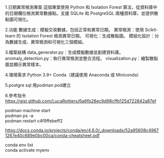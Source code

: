 1.日期異常檢測專案
這個專案使用 Python 和 Isolation Forest 算法，從資料庫中的日期欄位檢測異常數據點。支援 SQLite 和 PostgreSQL 兩種資料庫，並提供散點圖可視化。

2.功能
數據生成：模擬交易數據，包括正常和異常日期。
異常檢測：使用 Scikit-learn 的 Isolation Forest 檢測異常日期。
可視化：生成散點圖。
模組化設計：分為數據生成、異常檢測和可視化三個模組。

3.檔案結構
data_generator.py：生成模擬數據並創建資料庫。
anomaly_detection.py：執行異常檢測並整合流程。
visualization.py：繪製散點圖並顯示異常樣本。

4.環境需求
Python 3.9+
Conda（建議使用 Anaconda 或 Miniconda）

5.postgre sql 用podman pod建立

6.參考指令
https://gist.github.com/LucaRottiers/6a6fb28ec9d98cffb125d722842a87ef

podman machine start  
podman ps -a  
podman restart c4f9ffebeff2  

https://docs.conda.io/projects/conda/en/4.6.0/_downloads/52a95608c49671267e40c689e0bc00ca/conda-cheatsheet.pdf  

conda env list  
conda activate myenv  
